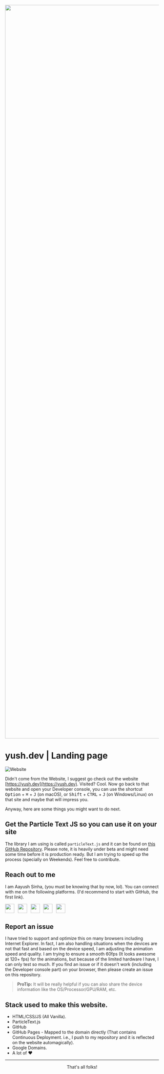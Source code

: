 <a href="https://yush.dev"><img src="https://yush.dev/assets/images/site_ss_cropped.png" width="2400px"/></a>

# yush.dev | Landing page

![Website](https://img.shields.io/website?down_color=red&down_message=Offline&label=Online%20Status&logo=Serverless&logoColor=white&up_color=green&up_message=Onine&url=https%3A%2F%2Fyush.dev)


Didn't come from the Website, I suggest go check out the website [https://yush.dev](https://yush.dev). Visited? Cool. Now go back to that website and open your Developer console, you can use the shortcut <kbd>Option</kbd> + <kbd>⌘</kbd> + <kbd>J</kbd> (on macOS), or <kbd>Shift</kbd> + <kbd>CTRL</kbd> + <kbd>J</kbd> (on Windows/Linux) on that site and maybe that will impress you.

Anyway, here are some things you might want to do next.

## Get the Particle Text JS so you can use it on your site

The library I am using is called `particleText.js` and it can be found on [this GitHub Repository](https://github.com/aayusharyan/particleText.js). Please note, it is heavily under beta and might need some time before it is production ready. But I am trying to speed up the process (specially on Weekends). Feel free to contribute.

## Reach out to me

I am Aayush Sinha, (you must be knowing that by now, lol). You can connect with me on the following platforms. (I'd recommend to start with GitHub, the first link).

<a href="https://github.com/aayusharyan/"><img src="https://img.shields.io/badge/-@aayusharyan-black?style=flat&logo=Github&logoColor=white&link=https://github.com/aayusharyan/" height="30"/></a> &nbsp;
<a href="https://www.linkedin.com/in/aayushsinha/"><img src="https://img.shields.io/badge/-@aayushsinha-blue?style=flat&logo=Linkedin&logoColor=white&link=https://www.linkedin.com/in/aayushsinha/" height="30"/></a> &nbsp;
<a href="https://aayusharyan.medium.com/"><img src="https://img.shields.io/badge/-@aayusharyan-000000?style=flat&logo=Medium&logoColor=white&link=https://aayusharyan.medium.com/" height="30"/></a> &nbsp;
<a href="https://www.instagram.com/yush.dev/"><img src="https://img.shields.io/badge/-@yush.dev-purple?style=flat&logo=Instagram&logoColor=white&link=https://www.instagram.com/yush.dev/" height="30"/></a> &nbsp;
<a href="https://www.youtube.com/aayushsinhaofficial"><img src="https://img.shields.io/badge/-@aayushsinhaofficial-c14438?style=flat&logo=Youtube&logoColor=white&link=https://www.youtube.com/aayushsinhaofficial" height="30"/></a>

## Report an issue

I have tried to support and optimize this on many browsers including Internet Explorer. In fact, I am also handling situations when the devices are not that fast and based on the device speed, I am adjusting the animation speed and quality. I am trying to ensure a smooth 60fps (It looks awesome at 120+ fps) for the animations, but because of the limited hardware I have, I can only test so much. If you find an issue or if it doesn't work (including the Developer console part) on your browser, then please create an issue on this repository.

> **ProTip:** It will be really helpful if you can also share the device information like the OS/Processor/GPU/RAM, etc.

## Stack used to make this website.

- HTML/CSS/JS (All Vanilla).
- ParticleText.js
- GitHub
- GitHub Pages - Mapped to the domain directly (That contains Continuous Deployment. i.e., I push to my repository and it is reflected on the website automagically).
- Google Domains.
- A lot of :heart:

---
<p align="center">That's all folks!</p>
